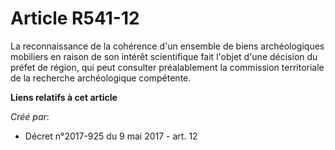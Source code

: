 # Article R541-12

La reconnaissance de la cohérence d'un ensemble de biens archéologiques mobiliers en raison de son intérêt scientifique fait
l'objet d'une décision du préfet de région, qui peut consulter préalablement la commission territoriale de la recherche
archéologique compétente.

**Liens relatifs à cet article**

_Créé par_:

  - Décret n°2017-925 du 9 mai 2017 - art. 12
